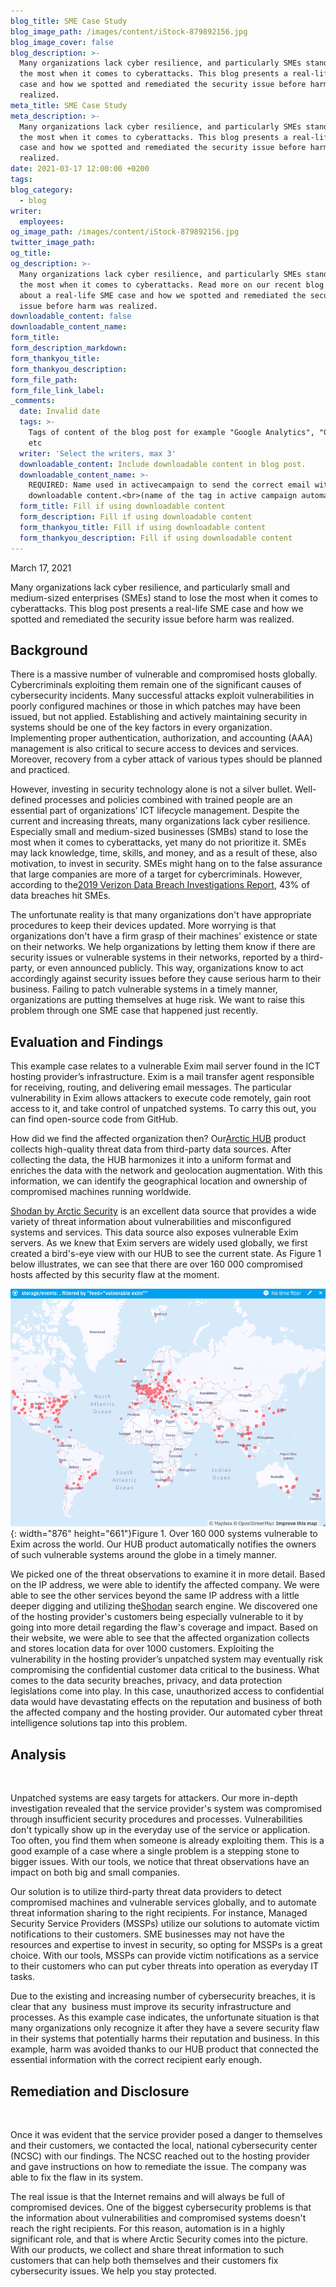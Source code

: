 ```yaml
---
blog_title: SME Case Study
blog_image_path: /images/content/iStock-879892156.jpg
blog_image_cover: false
blog_description: >-
  Many organizations lack cyber resilience, and particularly SMEs stand to lose
  the most when it comes to cyberattacks. This blog presents a real-life SME
  case and how we spotted and remediated the security issue before harm was
  realized.
meta_title: SME Case Study
meta_description: >-
  Many organizations lack cyber resilience, and particularly SMEs stand to lose
  the most when it comes to cyberattacks. This blog presents a real-life SME
  case and how we spotted and remediated the security issue before harm was
  realized.
date: 2021-03-17 12:00:00 +0200
tags:
blog_category:
  - blog
writer:
  employees:
og_image_path: /images/content/iStock-879892156.jpg
twitter_image_path:
og_title:
og_description: >-
  Many organizations lack cyber resilience, and particularly SMEs stand to lose
  the most when it comes to cyberattacks. Read more on our recent blog post
  about a real-life SME case and how we spotted and remediated the security
  issue before harm was realized.
downloadable_content: false
downloadable_content_name:
form_title:
form_description_markdown:
form_thankyou_title:
form_thankyou_description:
form_file_path:
form_file_link_label:
_comments:
  date: Invalid date
  tags: >-
    Tags of content of the blog post for example "Google Analytics", "GitHub"
    etc
  writer: 'Select the writers, max 3'
  downloadable_content: Include downloadable content in blog post.
  downloadable_content_name: >-
    REQUIRED: Name used in activecampaign to send the correct email with
    downloadable content.<br>(name of the tag in active campaign automation)
  form_title: Fill if using downloadable content
  form_description: Fill if using downloadable content
  form_thankyou_title: Fill if using downloadable content
  form_thankyou_description: Fill if using downloadable content
---
```

March 17, 2021

Many organizations lack cyber resilience, and particularly small and medium-sized enterprises (SMEs) stand to lose the most when it comes to cyberattacks. This blog post presents a real-life SME case and how we spotted and remediated the security issue before harm was realized.

## **Background**

There is a massive number of vulnerable and compromised hosts globally. Cybercriminals exploiting them remain one of the significant causes of cybersecurity incidents. Many successful attacks exploit vulnerabilities in poorly configured machines or those in which patches may have been issued, but not applied. Establishing and actively maintaining security in systems should be one of the key factors in every organization. Implementing proper authentication, authorization, and accounting (AAA) management is also critical to secure access to devices and services. Moreover, recovery from a cyber attack of various types should be planned and practiced.

However, investing in security technology alone is not a silver bullet. Well-defined processes and policies combined with trained people are an essential part of organizations’ ICT lifecycle management. Despite the current and increasing threats, many organizations lack cyber resilience. Especially small and medium-sized businesses (SMBs) stand to lose the most when it comes to cyberattacks, yet many do not prioritize it. SMEs may lack knowledge, time, skills, and money, and as a result of these, also motivation, to invest in security. SMEs might hang on to the false assurance that large companies are more of a target for cybercriminals. However, according to the[2019 Verizon Data Breach Investigations Report](https://enterprise.verizon.com/resources/executivebriefs/2019-dbir-executive-brief.pdf), 43% of data breaches hit SMEs.

The unfortunate reality is that many organizations don't have appropriate procedures to keep their devices updated. More worrying is that organizations don't have a firm grasp of their machines' existence or state on their networks. We help organizations by letting them know if there are security issues or vulnerable systems in their networks, reported by a third-party, or even announced publicly. This way, organizations know to act accordingly against security issues before they cause serious harm to their business. Failing to patch vulnerable systems in a timely manner, organizations are putting themselves at huge risk. We want to raise this problem through one SME case that happened just recently.

## **Evaluation and Findings**

This example case relates to a vulnerable Exim mail server found in the ICT hosting provider’s infrastructure. Exim is a mail transfer agent responsible for receiving, routing, and delivering email messages. The particular vulnerability in Exim allows attackers to execute code remotely, gain root access to it, and take control of unpatched systems. To carry this out, you can find open-source code from GitHub.

How did we find the affected organization then? Our[Arctic HUB](https://arcticsecurity.com/products/hub/) product collects high-quality threat data from third-party data sources. After collecting the data, the HUB harmonizes it into a uniform format and enriches the data with the network and geolocation augmentation. With this information, we can identify the geographical location and ownership of compromised machines running worldwide.

[Shodan by Arctic Security](https://arcticsecurity.com/news/2020/05/20/arctic-security-helps-to-improve-victim-notification-with-shodan-integration/) is an excellent data source that provides a wide variety of threat information about vulnerabilities and misconfigured systems and services. This data source also exposes vulnerable Exim servers. As we knew that Exim servers are widely used globally, we first created a bird's-eye view with our HUB to see the current state. As Figure 1 below illustrates, we can see that there are over 160 000 compromised hosts affected by this security flaw at the moment.

![](/images/content/vulnerable-exim.png){: width="876" height="661"}Figure 1. Over 160 000 systems vulnerable to Exim across the world. Our HUB product automatically notifies the owners of such vulnerable systems around the globe in a timely manner.

We picked one of the threat observations to examine it in more detail. Based on the IP address, we were able to identify the affected company. We were able to see the other services beyond the same IP address with a little deeper digging and utilizing the[Shodan](https://www.shodan.io/) search engine. We discovered one of the hosting provider's customers being especially vulnerable to it by going into more detail regarding the flaw's coverage and impact. Based on their website, we were able to see that the affected organization collects and stores location data for over 1000 customers. Exploiting the vulnerability in the hosting provider’s unpatched system may eventually risk compromising the confidential customer data critical to the business. What comes to the data security breaches, privacy, and data protection legislations come into play. In this case, unauthorized access to confidential data would have devastating effects on the reputation and business of both the affected company and the hosting provider. Our automated cyber threat intelligence solutions tap into this problem.

## **Analysis**

&nbsp;

Unpatched systems are easy targets for attackers. Our more in-depth investigation revealed that the service provider's system was compromised through insufficient security procedures and processes. Vulnerabilities don't typically show up in the everyday use of the service or application. Too often, you find them when someone is already exploiting them. This is a good example of a case where a single problem is a stepping stone to bigger issues. With our tools, we notice that threat observations have an impact on both big and small companies.

Our solution is to utilize third-party threat data providers to detect compromised machines and vulnerable services globally, and to automate threat information sharing to the right recipients. For instance, Managed Security Service Providers (MSSPs) utilize our solutions to automate victim notifications to their customers. SME businesses may not have the resources and expertise to invest in security, so opting for MSSPs is a great choice. With our tools, MSSPs can provide victim notifications as a service to their customers who can put cyber threats into operation as everyday IT tasks.

Due to the existing and increasing number of cybersecurity breaches, it is clear that any&nbsp; business must improve its security infrastructure and processes. As this example case indicates, the unfortunate situation is that many organizations only recognize it after they have a severe security flaw in their systems that potentially harms their reputation and business. In this example, harm was avoided thanks to our HUB product that connected the essential information with the correct recipient early enough.

## **Remediation and Disclosure**

&nbsp;

Once it was evident that the service provider posed a danger to themselves and their customers, we contacted the local, national cybersecurity center (NCSC) with our findings. The NCSC reached out to the hosting provider and gave instructions on how to remediate the issue. The company was able to fix the flaw in its system.

The real issue is that the Internet remains and will always be full of compromised devices. One of the biggest cybersecurity problems is that the information about vulnerabilities and compromised systems doesn't reach the right recipients. For this reason, automation is in a highly significant role, and that is where Arctic Security comes into the picture. With our products, we collect and share threat information to such customers that can help both themselves and their customers fix cybersecurity issues. We help you stay protected.
